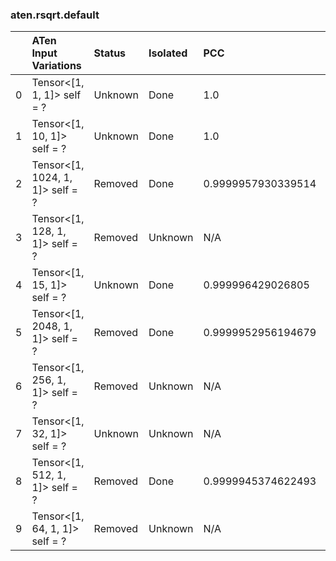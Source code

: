 ### aten.rsqrt.default
|    | ATen Input Variations            | Status   | Isolated   | PCC                | Host   |
|---:|:---------------------------------|:---------|:-----------|:-------------------|:-------|
|  0 | Tensor<[1, 1, 1]> self = ?       | Unknown  | Done       | 1.0                | 0      |
|  1 | Tensor<[1, 10, 1]> self = ?      | Unknown  | Done       | 1.0                | 0      |
|  2 | Tensor<[1, 1024, 1, 1]> self = ? | Removed  | Done       | 0.9999957930339514 | 0      |
|  3 | Tensor<[1, 128, 1, 1]> self = ?  | Removed  | Unknown    | N/A                | N/A    |
|  4 | Tensor<[1, 15, 1]> self = ?      | Unknown  | Done       | 0.999996429026805  | 0      |
|  5 | Tensor<[1, 2048, 1, 1]> self = ? | Removed  | Done       | 0.9999952956194679 | 0      |
|  6 | Tensor<[1, 256, 1, 1]> self = ?  | Removed  | Unknown    | N/A                | N/A    |
|  7 | Tensor<[1, 32, 1]> self = ?      | Unknown  | Unknown    | N/A                | N/A    |
|  8 | Tensor<[1, 512, 1, 1]> self = ?  | Removed  | Done       | 0.9999945374622493 | 0      |
|  9 | Tensor<[1, 64, 1, 1]> self = ?   | Removed  | Unknown    | N/A                | N/A    |

